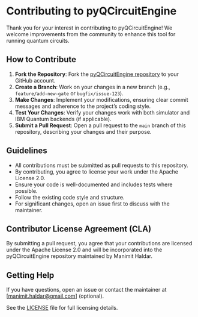 # Contributing to pyQCircuitEngine

Thank you for your interest in contributing to pyQCircuitEngine! We welcome improvements from the community to enhance this tool for running quantum circuits.

## How to Contribute
1. **Fork the Repository**: Fork the [pyQCircuitEngine repository](https://github.com/rockingmanny/pyQCircuitEngine) to your GitHub account.
2. **Create a Branch**: Work on your changes in a new branch (e.g., `feature/add-new-gate` or `bugfix/issue-123`).
3. **Make Changes**: Implement your modifications, ensuring clear commit messages and adherence to the project’s coding style.
4. **Test Your Changes**: Verify your changes work with both simulator and IBM Quantum backends (if applicable).
5. **Submit a Pull Request**: Open a pull request to the `main` branch of this repository, describing your changes and their purpose.

## Guidelines
- All contributions must be submitted as pull requests to this repository.
- By contributing, you agree to license your work under the Apache License 2.0.
- Ensure your code is well-documented and includes tests where possible.
- Follow the existing code style and structure.
- For significant changes, open an issue first to discuss with the maintainer.

## Contributor License Agreement (CLA)
By submitting a pull request, you agree that your contributions are licensed under the Apache License 2.0 and will be incorporated into the pyQCircuitEngine repository maintained by Manimit Haldar.

## Getting Help
If you have questions, open an issue or contact the maintainer at [manimit.haldar@gmail.com] (optional).

See the [LICENSE](LICENSE) file for full licensing details.
